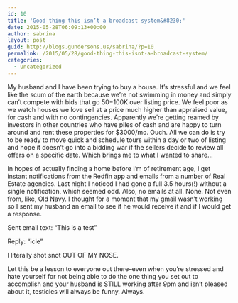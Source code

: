 ```yaml
---
id: 10
title: 'Good thing this isn’t a broadcast system&#8230;'
date: 2015-05-28T06:09:13+00:00
author: sabrina
layout: post
guid: http://blogs.gundersons.us/sabrina/?p=10
permalink: /2015/05/28/good-thing-this-isnt-a-broadcast-system/
categories:
  - Uncategorized
---
```

My husband and I have been trying to buy a house. It’s stressful and we feel like the scum of the earth because we’re not swimming in money and simply can’t compete with bids that go $50-$100K over listing price. We feel poor as we watch houses we love sell at a price much higher than appraised value, for cash and with no contingencies. Apparently we’re getting reamed by investors in other countries who have piles of cash and are happy to turn around and rent these properties for $3000/mo. Ouch. All we can do is try to be ready to move quick and schedule tours within a day or two of listing and hope it doesn’t go into a bidding war if the sellers decide to review all offers on a specific date. Which brings me to what I wanted to share&#8230;

In hopes of actually finding a home before I’m of retirement age, I get instant notifications from the Redfin app and emails from a number of Real Estate agencies. Last night I noticed I had gone a full 3.5 hours(!) without a single notification, which seemed odd. Also, no emails at all. None. Not even from, like, Old Navy. I thought for a moment that my gmail wasn’t working so I sent my husband an email to see if he would receive it and if I would get a response.

Sent email text: “This is a test”

Reply: “icle”

I literally shot snot OUT OF MY NOSE.

Let this be a lesson to everyone out there&#8211;even when you’re stressed and hate yourself for not being able to do the one thing you set out to accomplish and your husband is STILL working after 9pm and isn’t pleased about it, testicles will always be funny. Always.